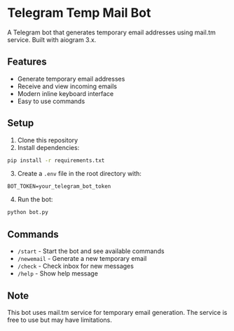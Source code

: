 # Telegram Temp Mail Bot

A Telegram bot that generates temporary email addresses using mail.tm service. Built with aiogram 3.x.

## Features
- Generate temporary email addresses
- Receive and view incoming emails
- Modern inline keyboard interface
- Easy to use commands

## Setup
1. Clone this repository
2. Install dependencies:
```bash
pip install -r requirements.txt
```
3. Create a `.env` file in the root directory with:
```
BOT_TOKEN=your_telegram_bot_token
```
4. Run the bot:
```bash
python bot.py
```

## Commands
- `/start` - Start the bot and see available commands
- `/newemail` - Generate a new temporary email
- `/check` - Check inbox for new messages
- `/help` - Show help message

## Note
This bot uses mail.tm service for temporary email generation. The service is free to use but may have limitations. 